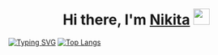 <h1 align="center">Hi there, I'm <a href="https://daniilshat.ru/" target="_blank">Nikita</a> 
<img src="https://github.com/blackcater/blackcater/raw/main/images/Hi.gif" height="32"/></h1>

<a href="https://git.io/typing-svg"><img src="https://readme-typing-svg.herokuapp.com?font=Fira+Code&pause=1000&width=435&lines=JS%2C+TS%2C+React+and+Solidity+Developer" alt="Typing SVG" /></a>
[![Top Langs](https://github-readme-stats.vercel.app/api/top-langs/?username=Magnific86&layout=compact)](https://github.com/Magnific86/github-readme-stats)
